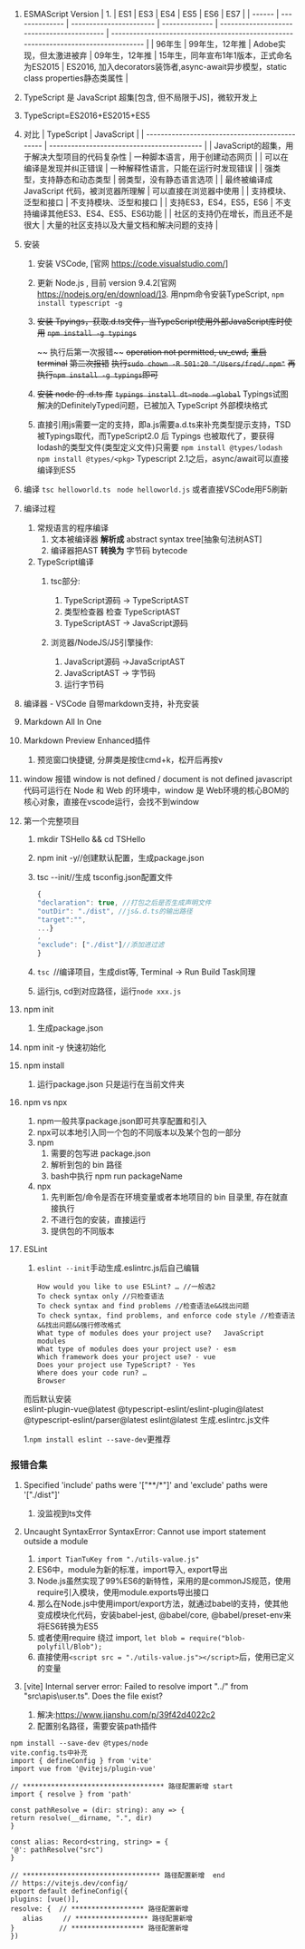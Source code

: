 1. ESMAScript Version
| 1.     | ES1            | ES3                     | ES4            | ES5                                        | ES6                                                                                 | ES7 |
| ------ | -------------- | ----------------------- | -------------- | ------------------------------------------ | ----------------------------------------------------------------------------------- |
| 96年生 | 99年生，12年推 | Adobe实现，但太激进被弃 | 09年生，12年推 | 15年生，同年宣布1年1版本，正式命名为ES2015 | ES2016, 加入decorators装饰者,async-await异步模型，static class properties静态类属性 |
2. TypeScript 是 JavaScript 超集[包含, 但不局限于JS]，微软开发上
3. TypeScript=ES2016+ES2015+ES5
4. 对比
   | TypeScript                                     | JavaScript                                 |
   | ---------------------------------------------- | ------------------------------------------ |
   | JavaScript的超集，用于解决大型项目的代码复杂性 | 一种脚本语言，用于创建动态网页             |
   | 可以在编译是发现并纠正错误                     | 一种解释性语言，只能在运行时发现错误       |
   | 强类型，支持静态和动态类型                     | 弱类型，没有静态语言选项                   |
   | 最终被编译成 JavaScript 代码，被浏览器所理解   | 可以直接在浏览器中使用                     |
   | 支持模块、泛型和接口                           | 不支持模块、泛型和接口                     |
   | 支持ES3，ES4，ES5，ES6                         | 不支持编译其他ES3、ES4、ES5、ES6功能       |
   | 社区的支持仍在增长，而且还不是很大             | 大量的社区支持以及大量文档和解决问题的支持 |

5. 安装
   1. 安装 VSCode,  [官网 https://code.visualstudio.com/]
   2. 更新 Node.js , 目前 version 9.4.2[官网 https://nodejs.org/en/download/]3. 用npm命令安装TypeScript,
         `npm install typescript -g`

   3. ~~安装 Tpyings，获取.d.ts文件，当TypeScript使用外部JavaScript库时使用~~
      ~~`npm install -g typings`~~

      ~~ 执行后第一次报错~~
      ~~operation not permitted, uv_cwd,~~
      ~~重启terminal~~
      ~~第二次报错~~
      ~~执行`sudo chown -R 501:20 "/Users/fred/.npm"`~~
      ~~再执行`npm install -g typings`即可~~

   4. ~~安装 node 的 .d.ts 库~~
   ~~`typings install dt~node –global`~~
   Typings试图解决的DefinitelyTyped问题，已被加入 TypeScript 外部模块格式
   5. 直接引用js需要一定的支持，即a.js需要a.d.ts来补充类型提示支持，TSD被Typings取代，而TypeScript2.0 后 Typings 也被取代了，要获得lodash的类型文件(类型定义文件)只需要
   `npm install @types/lodash`
   `npm install @types/<pkg>`
   Typescript 2.1之后，async/await可以直接编译到ES5
   

1. 编译
`tsc helloworld.ts `
`node helloworld.js`
或者直接VSCode用F5刷新

1. 编译过程
   1. 常规语言的程序编译
      1. 文本被编译器 **解析成** abstract syntax tree[抽象句法树AST]
      2. 编译器把AST **转换为** 字节码 bytecode
   2. TypeScript编译
      1. tsc部分:
         1. TypeScript源码 -> TypeScriptAST
         2. 类型检查器 检查 TypeScriptAST
         3. TypeScriptAST -> JavaScript源码

      2. 浏览器/NodeJS/JS引擎操作:
         1. JavaScript源码 ->JavaScriptAST
         2. JavaScriptAST -> 字节码
         3. 运行字节码

1. 编译器 - VSCode
自带markdown支持，补充安装
1. Markdown All In One
1. Markdown Preview Enhanced插件
   1. 预览窗口快捷键, 分屏类是按住cmd+k，松开后再按v

1. window
报错 window is not defined / document is not defined
javascript代码可运行在 Node 和 Web 的环境中，window 是 Web环境的核心BOM的核心对象，直接在vscode运行，会找不到window

1.  第一个完整项目
    1.  mkdir TSHello && cd TSHello
    2.  npm init -y//创建默认配置，生成package.json
    3.  tsc --init//生成 tsconfig.json配置文件
         ```javascript
         {
         "declaration": true, //打包之后是否生成声明文件
         "outDir": "./dist", //js&.d.ts的输出路径
         "target":"",
         ...}
         ,
         "exclude": ["./dist"]//添加进过滤
         }
         ```

    4. `tsc `//编译项目，生成dist等, Terminal -> Run Build Task同理
    5. 运行js, cd到对应路径，运行`node xxx.js`

1. npm init
   1. 生成package.json
1. npm init -y 快速初始化
2. npm install
   1. 运行package.json 只是运行在当前文件夹  

1. npm vs npx
   1. npm一般共享package.json即可共享配置和引入
   2. npx可以本地引入同一个包的不同版本以及某个包的一部分
   3. npm 
      1. 需要的包写进 package.json
      2. 解析到包的 bin 路径
      3. bash中执行 npm run packageName
   1. npx
      1. 先判断包/命令是否在环境变量或者本地项目的 bin 目录里, 存在就直接执行
      2. 不进行包的安装，直接运行
      3. 提供包的不同版本

1. ESLint
   
   1.  `eslint --init`手动生成.eslintrc.js后自己编辑
         ```
         How would you like to use ESLint? … //一般选2
         To check syntax only //只检查语法
         To check syntax and find problems //检查语法e&&找出问题
         To check syntax, find problems, and enforce code style //检查语法&&找出问题&&强行修改格式
         What type of modules does your project use?   JavaScript modules 
         What type of modules does your project use? · esm
         Which framework does your project use? · vue
         Does your project use TypeScript? · Yes
         Where does your code run? … 
         Browser
         ``` 
      
      而后默认安装    
       eslint-plugin-vue@latest 
       @typescript-eslint/eslint-plugin@latest 
       @typescript-eslint/parser@latest eslint@latest
       生成.eslintrc.js文件


    1.`npm install eslint --save-dev`更推荐


### 报错合集
   1. Specified 'include' paths were '["**/*"]' and 'exclude' paths were '["./dist"]'
      1. 没监视到ts文件

   1. Uncaught SyntaxError SyntaxError: Cannot use import statement outside a module
      1. `import TianTuKey from "./utils-value.js"`
      2. ES6中，module为新的标准，import导入, export导出
      3. Node.js虽然实现了99%ES6的新特性，采用的是commonJS规范，使用require引入模块，使用module.exports导出接口
      4. 那么在Node.js中使用import/export方法，就通过babel的支持，使其他变成模块化代码，安装babel-jest, @babel/core, @babel/preset-env来将ES6转换为ES5
      5. 或者使用require 绕过 import,
      `let blob = require("blob-polyfill/Blob");`
      6. 直接使用`<script src = "./utils-value.js"></script>`后，使用已定义的变量

1.  [vite] Internal server error: Failed to resolve import "../" from "src\apis\user.ts". Does the file exist?
    1.  解决:https://www.jianshu.com/p/39f42d4022c2
    2.  配置别名路径，需要安装path插件
   ```
   npm install --save-dev @types/node
   vite.config.ts中补充
   import { defineConfig } from 'vite'
   import vue from '@vitejs/plugin-vue'

   // *********************************** 路径配置新增 start  
   import { resolve } from 'path'     

   const pathResolve = (dir: string): any => {  
   return resolve(__dirname, ".", dir)          
   }

   const alias: Record<string, string> = {
   '@': pathResolve("src")
   }

   // ********************************** 路径配置新增  end 
   // https://vitejs.dev/config/
   export default defineConfig({
   plugins: [vue()],
   resolve: {  // ****************** 路径配置新增
      alias     // ****************** 路径配置新增
   }           // ****************** 路径配置新增
   })
   ```